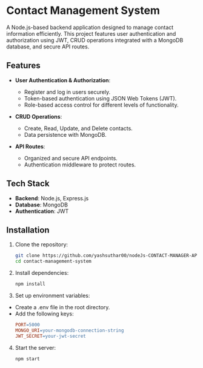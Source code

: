 # Contact Management System

A Node.js-based backend application designed to manage contact information efficiently. This project features user authentication and authorization using JWT, CRUD operations integrated with a MongoDB database, and secure API routes.

## Features

- **User Authentication & Authorization**:
  - Register and log in users securely.
  - Token-based authentication using JSON Web Tokens (JWT).
  - Role-based access control for different levels of functionality.

- **CRUD Operations**:
  - Create, Read, Update, and Delete contacts.
  - Data persistence with MongoDB.

- **API Routes**:
  - Organized and secure API endpoints.
  - Authentication middleware to protect routes.

## Tech Stack

- **Backend**: Node.js, Express.js
- **Database**: MongoDB
- **Authentication**: JWT

## Installation

1. Clone the repository:
   ```bash
   git clone https://github.com/yashsuthar00/nodeJs-CONTACT-MANAGER-APP.git
   cd contact-management-system

2. Install dependencies:

    ```bash
    npm install

3. Set up environment variables:

- Create a .env file in the root directory.
- Add the following keys:
    ```makefile
    PORT=5000
    MONGO_URI=your-mongodb-connection-string
    JWT_SECRET=your-jwt-secret

4. Start the server:

    ```
    npm start